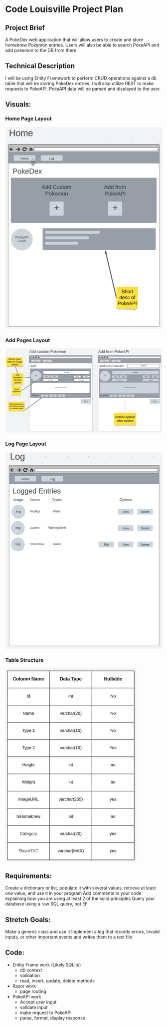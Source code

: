 # Code Louisville Project Plan

## Project Brief
A PokeDex web application that will allow users to create and store homebrew Pokemon entries. Users will also be able to search PokeAPI and add pokemon to the DB from there.

## Technical Description
I will be using Entity Framework to perform CRUD operations against a db table that will be storing PokeDex entries. I will also utilize REST to make requests to PokeAPI. PokeAPI data will be parsed and displayed to the user.

## Visuals:
### Home Page Layout
![Alt text](./visuals/home_layout.png "home page layout image")

### Add Pages Layout
![Alt text](./visuals/add_layout.png "add pages layout image")

### Log Page Layout
![Alt text](./visuals/log_layout.png "log page layout image")

### Table Structure
![Alt text](./visuals/table_structure.png "db table structure image")

## Requirements:
Create a dictionary or list, populate it with several values, retrieve at least one value, and use it in your program
Add comments to your code explaining how you are using at least 2 of the solid principles
Query your database using a raw SQL query, not EF

## Stretch Goals:
Make a generic class and use it
Implement a log that records errors, invalid inputs, or other important events and writes them to a text file

## Code:
- Entity Frame work (Likely SQLite)
	- db context
	- validation
	- read, insert, update, delete methods
- Razor work
	- page routing
- PokeAPI work
	- Accept user input
	- validate input
	- make request to PokeAPI
	- parse, format, display response
	